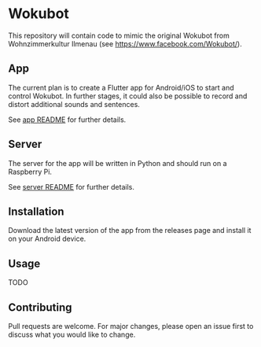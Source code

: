 # Wokubot

This repository will contain code to mimic the original Wokubot from Wohnzimmerkultur Ilmenau (see https://www.facebook.com/Wokubot/).

## App

The current plan is to create a Flutter app for Android/iOS to start and control Wokubot. In further stages, it could also be possible to record and distort additional sounds and sentences.

See [app README](app/README.md) for further details.

## Server

The server for the app will be written in Python and should run on a Raspberry Pi.

See [server README](server/README.md) for further details.

## Installation

Download the latest version of the app from the releases page and install it on your Android device.

## Usage

TODO

## Contributing

Pull requests are welcome. For major changes, please open an issue first to discuss what you would like to change.
